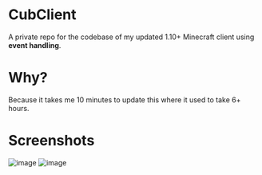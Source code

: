 # CubClient

A private repo for the codebase of my updated 1.10+ Minecraft client using **event handling**.

# Why?

Because it takes me 10 minutes to update this where it used to take 6+ hours.

# Screenshots

![image](http://upload.blueberrypancak.es/2016-07-01_23.10.08.png)
![image](http://upload.blueberrypancak.es/2016-07-01_04.37.56.png)
